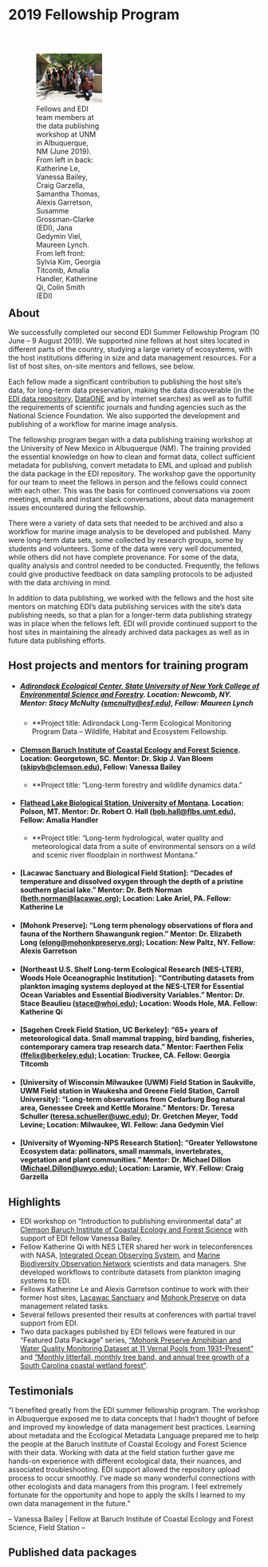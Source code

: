 # 2019 Fellowship Program

<div class="figure_featured" style="width: 40%; margin-right: 2em;">
<figure style="float: right; margin: 3em 1em 1em 4em;">
<img alt="EDI Fellows 2019" src="/static/images/edi-fellows-2019.jpg"/>
<figcaption class="figure-caption">Fellows and EDI team members at the data publishing workshop at UNM in Albuquerque, NM (June 2019). From left in back: Katherine Le, Vanessa Bailey, Craig Garzella, Samantha Thomas, Alexis Garretson, Susamme Grossman-Clarke (EDI), Jana Gedymin Viel, Maureen Lynch. From left front: Sylvia Kim, Georgia Titcomb, Amalia Handler, Katherine Qi, Colin Smith (EDI)</figcaption>
</figure>
</div>
<br>

## About

We successfully completed our second EDI Summer Fellowship Program (10 June – 9 August 2019). We supported nine fellows at host sites located in different parts of the country, studying a large variety of ecosystems, with the host institutions differing in size and data management resources. For a list of host sites, on-site mentors and fellows, see below. 

Each fellow made a significant contribution to publishing the host site’s data, for long-term data preservation, making the data discoverable (in the [EDI data repository](https://portal.edirepository.org/nis/advancedSearch.jsp), [DataONE](https://www.dataone.org/) and by internet searches) as well as to fulfill the requirements of scientific journals and funding agencies such as the National Science Foundation. We also supported the development and publishing of a workflow for marine image analysis.

The fellowship program began with a data publishing training workshop at the University of New Mexico in Albuquerque (NM). The training provided the essential knowledge on how to clean and format data, collect sufficient metadata for publishing, convert metadata to EML and upload and publish the data package in the EDI repository. The workshop gave the opportunity for our team to meet the fellows in person and the fellows could connect with each other. This was the basis for continued conversations via zoom meetings, emails and instant slack conversations, about data management issues encountered during the fellowship.

There were a variety of data sets that needed to be archived and also a workflow for marine image analysis to be developed and published. Many were long-term data sets, some collected by research groups, some by students and volunteers. Some of the data were very well documented, while others did not have complete provenance. For some of the data, quality analysis and control needed to be conducted. Frequently, the fellows could give productive feedback on data sampling protocols to be adjusted with the data archiving in mind.

In addition to data publishing, we worked with the fellows and the host site mentors on matching EDI’s data publishing services with the site’s data publishing needs, so that a plan for a longer-term data publishing strategy was in place when the fellows left. EDI will provide continued support to the host sites in maintaining the already archived data packages as well as in future data publishing efforts.

## Host projects and mentors for training program

* ##### [Adirondack Ecological Center, State University of New York College of Environmental Science and Forestry](https://www.esf.edu/aec/). Location: Newcomb, NY. Mentor: Stacy McNulty (smcnulty@esf.edu), Fellow: Maureen Lynch
    * **Project title: Adirondack Long-Term Ecological Monitoring Program Data – Wildlife, Habitat and Ecosystem Fellowship.

* #### [Clemson Baruch Institute of Coastal Ecology and Forest Science](https://www.clemson.edu/cafls/research/baruch/). Location: Georgetown, SC. Mentor: Dr. Skip J. Van Bloem (skipvb@clemson.edu), Fellow: Vanessa Bailey
    * **Project title: “Long-term forestry and wildlife dynamics data.”
   

* #### [Flathead Lake Biological Station, University of Montana](https://flbs.umt.edu/newflbs). Location: Polson, MT. Mentor: Dr. Robert O. Hall (bob.hall@flbs.umt.edu), Fellow: Amalia Handler
    * **Project title: “Long-term hydrological, water quality and meteorological data from a suite of environmental sensors on a wild and scenic river floodplain in northwest Montana.” 

* #### [Lacawac Sanctuary and Biological Field Station]: “Decades of temperature and dissolved oxygen through the depth of a pristine southern glacial lake.” Mentor: Dr. Beth Norman (beth.norman@lacawac.org); Location: Lake Ariel, PA. Fellow: Katherine Le

* #### [Mohonk Preserve]: “Long term phenology observations of flora and fauna of the Northern Shawangunk region.” Mentor: Dr. Elizabeth Long (elong@mohonkpreserve.org); Location: New Paltz, NY. Fellow: Alexis Garretson

* #### [Northeast U.S. Shelf Long-term Ecological Research (NES-LTER), Woods Hole Oceanographic Institution]: “Contributing datasets from plankton imaging systems deployed at the NES-LTER for Essential Ocean Variables and Essential Biodiversity Variables.” Mentor: Dr. Stace Beaulieu (stace@whoi.edu); Location: Woods Hole, MA. Fellow: Katherine Qi
* #### [Sagehen Creek Field Station, UC Berkeley]: “65+ years of meteorological data. Small mammal trapping, bird banding, fisheries, contemporary camera trap research data.” Mentor: Faerthen Felix (ffelix@berkeley.edu); Location: Truckee, CA. Fellow: Georgia Titcomb

* #### [University of Wisconsin Milwaukee (UWM) Field Station in Saukville, UWM Field station in Waukesha and Greene Field Station, Carroll University]: “Long-term observations from Cedarburg Bog natural area, Genessee Creek and Kettle Moraine.” Mentors: Dr. Teresa Schuller (teresa.schueller@uwc.edu); Dr. Gretchen Meyer, Todd Levine; Location: Milwaukee, WI. Fellow: Jana Gedymin Viel
* #### [University of Wyoming-NPS Research Station]: “Greater Yellowstone Ecosystem data: pollinators, small mammals, invertebrates, vegetation and plant communities.” Mentor: Dr. Michael Dillon (Michael.Dillon@uwyo.edu); Location: Laramie, WY. Fellow: Craig Garzella
    
## Highlights

* EDI workshop on “Introduction to publishing environmental data” at [Clemson Baruch Institute of Coastal Ecology and Forest Science](https://www.clemson.edu/cafls/research/baruch/) with support of EDI fellow Vanessa Bailey.
* Fellow Katherine Qi with NES LTER shared her work in teleconferences with NASA, [Integrated Ocean Observing System](https://ioos.noaa.gov/), and [Marine Biodiversity Observation Network](https://sbc.marinebon.org/) scientists and data managers. She developed workflows to contribute datasets from plankton imaging systems to EDI.
* Fellows Katherine Le and Alexis Garretson continue to work with their former host sites, [Lacawac Sanctuary](https://www.lacawac.org/) and [Mohonk Preserve](https://www.mohonkpreserve.org/) on data management related tasks.
* Several fellows presented their results at conferences with partial travel support from EDI.
* Two data packages published by EDI fellows were featured in our “Featured Data Package” series, [“Mohonk Preserve Amphibian and Water Quality Monitoring Dataset at 11 Vernal Pools from 1931-Present”](https://edirepository.org/featured/featured-20190701.00) and [“Monthly litterfall, monthly tree band, and annual tree growth of a South Carolina coastal wetland forest”](https://edirepository.org/featured/featured-20190901.00).

   
## Testimonials

“I benefited greatly from the EDI summer fellowship program. The workshop in Albuquerque exposed me to data concepts that I hadn’t thought of before and improved my knowledge of data management best practices. Learning about metadata and the Ecological Metadata Language prepared me to help the people at the Baruch Institute of Coastal Ecology and Forest Science with their data. Working with data at the field station further gave me hands-on experience with different ecological data, their nuances, and associated troubleshooting. EDI support allowed the repository upload process to occur smoothly. I’ve made so many wonderful connections with other ecologists and data managers from this program. I feel extremely fortunate for the opportunity and hope to apply the skills I learned to my own data management in the future.”

– Vanessa Bailey | Fellow at Baruch Institute of Coastal Ecology and Forest Science, Field Station –

## Published data packages

